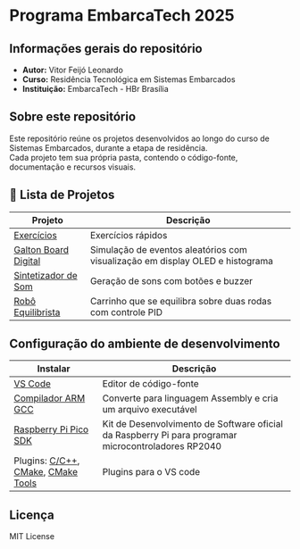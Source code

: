 # Programa EmbarcaTech 2025

## Informações gerais do repositório

- **Autor:** Vitor Feijó Leonardo
- **Curso:** Residência Tecnológica em Sistemas Embarcados
- **Instituição:** EmbarcaTech - HBr Brasília

## Sobre este repositório

Este repositório reúne os projetos desenvolvidos ao longo do curso de Sistemas Embarcados, durante a etapa de residência.  
Cada projeto tem sua própria pasta, contendo o código-fonte, documentação e recursos visuais.

## 📂 Lista de Projetos

| Projeto | Descrição |
|---------|-----------|
| [Exercícios](./projetos/exercicios/) | Exercícios rápidos |
| [Galton Board Digital](./projetos/galton_board/) | Simulação de eventos aleatórios com visualização em display OLED e histograma |
| [Sintetizador de Som](./projetos/sintetizador_som/) | Geração de sons com botões e buzzer |
| [Robô Equilibrista](./projetos/robo_equilibrista/) | Carrinho que se equilibra sobre duas rodas com controle PID |

## Configuração do ambiente de desenvolvimento

| Instalar | Descrição |
|---------|-----------|
| [VS Code](https://code.visualstudio.com/download) | Editor de código-fonte |
| [Compilador ARM GCC](https://developer.arm.com/Tools%20and%20Software/GNU%20Toolchain) | Converte para linguagem Assembly e cria um arquivo executável |
| [Raspberry Pi Pico SDK](https://github.com/raspberrypi/pico-sdk) | Kit de Desenvolvimento de Software oficial da Raspberry Pi para programar microcontroladores RP2040 |
| Plugins: [C/C++](https://marketplace.visualstudio.com/items?itemName=ms-vscode.cpptools), [CMake](https://marketplace.visualstudio.com/items?itemName=ms-vscode.cmake-tools), [CMake Tools](https://marketplace.visualstudio.com/items?itemName=ms-vscode.cmake-tools)| Plugins para o VS code |

## Licença

MIT License
